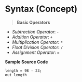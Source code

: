 # Syntax (Concept)

> **Basic Operators**

- *Subtraction Operator*: `-`
- *Addition Operator*: `+`
- *Multiplication Operator*: `*`
- *Float Division Operator*: `/`
- *Assignment Operator*: `=`

**Sample Source Code**

```
length = 98 - 23;
out length
```

